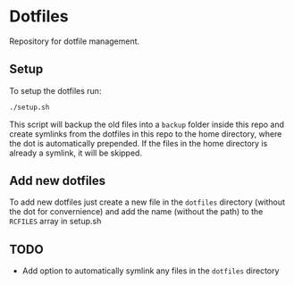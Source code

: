 # Dotfiles

Repository for dotfile management.

## Setup

To setup the dotfiles run:

```bash
./setup.sh
```

This script will backup the old files into a `backup` folder inside this repo and create symlinks from the dotfiles in this repo to the home directory, where the dot is automatically prepended. If the files in the home directory is already a symlink, it will be skipped.

## Add new dotfiles

To add new dotfiles just create a new file in the `dotfiles` directory (without the dot for convernience) and add the name (without the path) to the `RCFILES` array in setup.sh


## TODO

*  Add option to automatically symlink any files in the `dotfiles` directory
